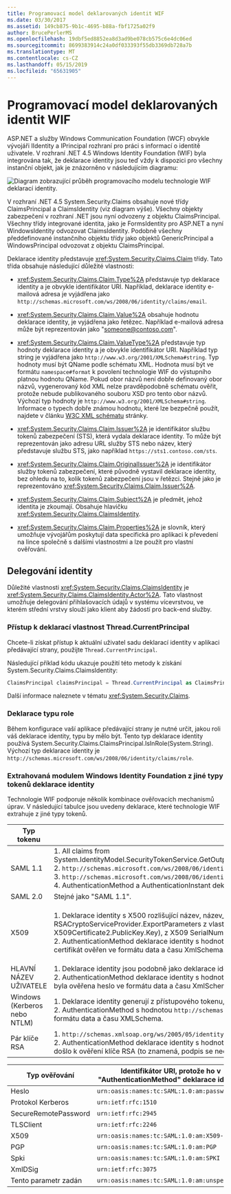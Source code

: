 ```yaml
---
title: Programovací model deklarovaných identit WIF
ms.date: 03/30/2017
ms.assetid: 149cb875-9b1c-4695-b88a-fbf1725a02f9
author: BrucePerlerMS
ms.openlocfilehash: 19dbf5ed8852ea8d3ad9be078cb575c6e4dc06ed
ms.sourcegitcommit: 8699383914c24a0df033393f55db3369db728a7b
ms.translationtype: MT
ms.contentlocale: cs-CZ
ms.lasthandoff: 05/15/2019
ms.locfileid: "65631905"
---
```

# <a name="wif-claims-programming-model"></a>Programovací model deklarovaných identit WIF
ASP.NET a služby Windows Communication Foundation (WCF) obvykle vývojáři IIdentity a IPrincipal rozhraní pro práci s informací o identitě uživatele. V rozhraní .NET 4.5 Windows Identity Foundation (WIF) byla integrována tak, že deklarace identity jsou teď vždy k dispozici pro všechny instanční objekt, jak je znázorněno v následujícím diagramu:

 ![Diagram zobrazující průběh programovacího modelu technologie WIF deklarací identity.](./media/wif-claims-programming-model/wif-claims-programming-model.png)

 V rozhraní .NET 4.5 System.Security.Claims obsahuje nové třídy ClaimsPrincipal a ClaimsIdentity (viz diagram výše). Všechny objekty zabezpečení v rozhraní .NET jsou nyní odvozeny z objektu ClaimsPrincipal. Všechny třídy integrované identita, jako je FormsIdentity pro ASP.NET a nyní WindowsIdentity odvozovat ClaimsIdentity. Podobně všechny předdefinované instančního objektu třídy jako objektů GenericPrincipal a WindowsPrincipal odvozovat z objektu ClaimsPrincipal.

 Deklarace identity představuje <xref:System.Security.Claims.Claim> třídy. Tato třída obsahuje následující důležité vlastnosti:

- <xref:System.Security.Claims.Claim.Type%2A> představuje typ deklarace identity a je obvykle identifikátor URI. Například, deklarace identity e-mailová adresa je vyjádřena jako `http://schemas.microsoft.com/ws/2008/06/identity/claims/email`.

- <xref:System.Security.Claims.Claim.Value%2A> obsahuje hodnotu deklarace identity, je vyjádřena jako řetězec. Například e-mailová adresa může být reprezentován jako "someone@contoso.com".

- <xref:System.Security.Claims.Claim.ValueType%2A> představuje typ hodnoty deklarace identity a je obvykle identifikátor URI. Například typ string je vyjádřena jako `http://www.w3.org/2001/XMLSchema#string`. Typ hodnoty musí být QName podle schématu XML. Hodnota musí být ve formátu `namespace#format` k povolení technologie WIF do výstupního platnou hodnotu QName. Pokud obor názvů není dobře definovaný obor názvů, vygenerovaný kód XML nelze pravděpodobně schématu ověřit, protože nebude publikovaného souboru XSD pro tento obor názvů. Výchozí typ hodnoty je `http://www.w3.org/2001/XMLSchema#string`. Informace o typech dobře známou hodnotu, které lze bezpečně použít, najdete v článku [W3C XML schématu](https://www.w3.org/2001/XMLSchema) stránky.

- <xref:System.Security.Claims.Claim.Issuer%2A> je identifikátor službu tokenů zabezpečení (STS), která vydala deklarace identity. To může být reprezentován jako adresu URL služby STS nebo název, který představuje službu STS, jako například `https://sts1.contoso.com/sts`.

- <xref:System.Security.Claims.Claim.OriginalIssuer%2A> je identifikátor služby tokenů zabezpečení, které původně vystavil deklarace identity, bez ohledu na to, kolik tokenů zabezpečení jsou v řetězci. Stejně jako je reprezentováno <xref:System.Security.Claims.Claim.Issuer%2A>.

- <xref:System.Security.Claims.Claim.Subject%2A> je předmět, jehož identita je zkoumají. Obsahuje hlavičku <xref:System.Security.Claims.ClaimsIdentity>.

- <xref:System.Security.Claims.Claim.Properties%2A> je slovník, který umožňuje vývojářům poskytují data specifická pro aplikaci k převedení na lince společně s dalšími vlastnostmi a lze použít pro vlastní ověřování.

## <a name="identity-delegation"></a>Delegování identity
Důležité vlastnosti <xref:System.Security.Claims.ClaimsIdentity> je <xref:System.Security.Claims.ClaimsIdentity.Actor%2A>. Tato vlastnost umožňuje delegování přihlašovacích údajů v systému vícevrstvou, ve kterém střední vrstvy slouží jako klient aby žádostí pro back-end služby.

### <a name="accessing-claims-through-threadcurrentprincipal"></a>Přístup k deklarací vlastnost Thread.CurrentPrincipal
Chcete-li získat přístup k aktuální uživatel sadu deklarací identity v aplikaci předávající strany, použijte `Thread.CurrentPrincipal`.

Následující příklad kódu ukazuje použití této metody k získání System.Security.Claims.ClaimsIdentity:

```csharp
ClaimsPrincipal claimsPrincipal = Thread.CurrentPrincipal as ClaimsPrincipal;
```

Další informace naleznete v tématu <xref:System.Security.Claims>.

### <a name="role-claim-type"></a>Deklarace typu role
Během konfigurace vaší aplikace předávající strany je nutné určit, jakou roli váš deklarace identity, typu by mělo být. Tento typ deklarace identity používá System.Security.Claims.ClaimsPrincipal.IsInRole(System.String). Výchozí typ deklarace identity je `http://schemas.microsoft.com/ws/2008/06/identity/claims/role`.

### <a name="claims-extracted-by-windows-identity-foundation-from-different-token-types"></a>Extrahovaná modulem Windows Identity Foundation z jiné typy tokenů deklarace identity
Technologie WIF podporuje několik kombinace ověřovacích mechanismů úprav. V následující tabulce jsou uvedeny deklarace, které technologie WIF extrahuje z jiné typy tokenů.

|Typ tokenu|Generované deklarace identity|Mapu, aby Windows přístupový Token|
|-|-|-|
|SAML 1.1|1.  All claims from System.IdentityModel.SecurityTokenService.GetOutputClaimsIdentity(System.Security.Claims.ClaimsPrincipal,System.IdentityModel.Protocols.WSTrust.RequestSecurityToken,System.IdentityModel.Scope).<br />2.  `http://schemas.microsoft.com/ws/2008/06/identity/claims/confirmationkey` Deklarace identity, který obsahuje XML serializaci klíč potvrzení, pokud token, který obsahuje token důkazu.<br />3.  `http://schemas.microsoft.com/ws/2008/06/identity/claims/samlissuername` Deklarace identity z elementu vystavitele.<br />4.  AuthenticationMethod a AuthenticationInstant deklarací identity, pokud token, který obsahuje příkaz ověřování.|Kromě deklarace uvedené v "SAML 1.1", s výjimkou deklarací identity typu `http://schemas.xmlsoap.org/ws/2005/05/identity/claims/name`, přidá se deklarace identity a identity budou mít stejné WindowsClaimsIdentity související s ověřováním Windows.|
|SAML 2.0|Stejné jako "SAML 1.1".|Stejné jako "SAML 1.1 namapovaných na účet Windows".|
|X509|1.  Deklarace identity s X500 rozlišující název, název_e-mailu, dnsName, SimpleName, UpnName, UrlName, kryptografický otisk, RsaKey (to může být extrahována pomocí metody RSACryptoServiceProvider.ExportParameters z vlastnosti X509Certificate2.PublicKey.Key), DsaKey () To může být extrahována pomocí metody DSACryptoServiceProvider.ExportParameters z vlastnosti X509Certificate2.PublicKey.Key), z X509 SerialNumber vlastnosti certifikátu.<br />2.  AuthenticationMethod deklarace identity s hodnotou `http://schemas.microsoft.com/ws/2008/06/identity/authenticationmethod/x509`. AuthenticationInstant deklarace identity s hodnotou času, kdy byl certifikát ověřen ve formátu data a času XmlSchema.|1.  Použije název plně kvalifikované domény účtu Windows, jako `http://schemas.xmlsoap.org/ws/2005/05/identity/claims/name` hodnoty deklarace identity. .<br />2.  Deklarace identity z X509 certifikát není namapován na Windows a deklarace identity z účtu systému windows získat pomocí mapování certifikátu Windows.|
|HLAVNÍ NÁZEV UŽIVATELE|1.  Deklarace identity jsou podobně jako deklarace identity v části ověřování Windows.<br />2.  AuthenticationMethod deklarace identity s hodnotou `http://schemas.microsoft.com/ws/2008/06/identity/authenticationmethod/password`. AuthenticationInstant deklarace identity s hodnotou času, kdy byla ověřena heslo ve formátu data a času XmlSchema.||
|Windows (Kerberos nebo NTLM)|1.  Deklarace identity generují z přístupového tokenu, jako například: PrimarySID DenyOnlyPrimarySID, PrimaryGroupSID, DenyOnlyPrimaryGroupSID, GroupSID, DenyOnlySID a název<br />2.  AuthenticationMethod s hodnotou `http://schemas.microsoft.com/ws/2008/06/identity/authenticationmethod/windows`. AuthenticationInstant hodnotu čas, kdy Windows přístupový token byl vytvořen ve formátu data a času XMLSchema.||
|Pár klíče RSA|1.  `http://schemas.xmlsoap.org/ws/2005/05/identity/claims/rsa` Deklarace identity s hodnotou RSAKeyValue.<br />2.  AuthenticationMethod deklarace identity s hodnotou `http://schemas.microsoft.com/ws/2008/06/identity/authenticationmethod/signature`. AuthenticationInstant deklarace identity s hodnotou času, kdy došlo k ověření klíče RSA (to znamená, podpis se neověřuje) ve formátu data a času XMLSchema.||

|Typ ověřování|Identifikátor URI, protože ho v "AuthenticationMethod" deklarace identity|
|-|-|
|Heslo|`urn:oasis:names:tc:SAML:1.0:am:password`|
|Protokol Kerberos|`urn:ietf:rfc:1510`|
|SecureRemotePassword|`urn:ietf:rfc:2945`|
|TLSClient|`urn:ietf:rfc:2246`|
|X509|`urn:oasis:names:tc:SAML:1.0:am:X509-PKI`|
|PGP|`urn:oasis:names:tc:SAML:1.0:am:PGP`|
|Spki|`urn:oasis:names:tc:SAML:1.0:am:SPKI`|
|XmlDSig|`urn:ietf:rfc:3075`|
|Tento parametr zadán|`urn:oasis:names:tc:SAML:1.0:am:unspecified`|
